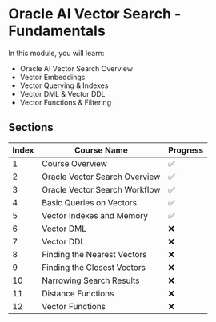 # Oracle AI Vector Search - Fundamentals

In this module, you will learn:

- Oracle AI Vector Search Overview
- Vector Embeddings
- Vector Querying & Indexes
- Vector DML & Vector DDL
- Vector Functions & Filtering

## Sections

| Index | Course Name                   | Progress           |
|-------|-------------------------------|--------------------|
| 1     | Course Overview               | :white_check_mark: |
| 2     | Oracle Vector Search Overview | :white_check_mark: |
| 3     | Oracle Vector Search Workflow | :white_check_mark: |
| 4     | Basic Queries on Vectors      | :white_check_mark: |
| 5     | Vector Indexes and Memory     | :white_check_mark: |
| 6     | Vector DML                    | :x:                |
| 7     | Vector DDL                    | :x:                |
| 8     | Finding the Nearest Vectors   | :x:                |
| 9     | Finding the Closest Vectors   | :x:                |
| 10    | Narrowing Search Results      | :x:                |
| 11    | Distance Functions            | :x:                |
| 12    | Vector Functions              | :x:                |